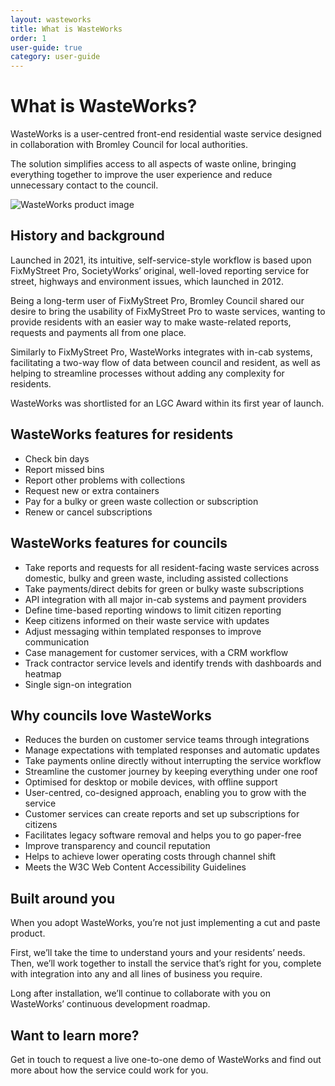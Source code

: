 ```yaml
---
layout: wasteworks
title: What is WasteWorks
order: 1
user-guide: true
category: user-guide
---
```


# What is WasteWorks?

WasteWorks is a user-centred front-end residential waste service designed in collaboration with Bromley Council for local authorities.

The solution simplifies access to all aspects of waste online, bringing everything together to improve the user experience and reduce unnecessary contact to the council.

<img alt="WasteWorks product image" src="/assets/img/ww-user-guide/WasteWorks-product-graphic.png" class="admin-screenshot" />

## History and background

Launched in 2021, its intuitive, self-service-style workflow is based upon FixMyStreet Pro, SocietyWorks’ original, well-loved reporting service for street, highways and environment issues, which launched in 2012.

Being a long-term user of FixMyStreet Pro, Bromley Council shared our desire to bring the usability of FixMyStreet Pro to waste services, wanting to provide residents with an easier way to make waste-related reports, requests and payments all from one place.

Similarly to FixMyStreet Pro, WasteWorks integrates with in-cab systems, facilitating a two-way flow of data between council and resident, as well as helping to streamline processes without adding any complexity for residents.

WasteWorks was shortlisted for an LGC Award within its first year of launch.

## WasteWorks features for residents

- Check bin days
- Report missed bins
- Report other problems with collections
- Request new or extra containers
- Pay for a bulky or green waste collection or subscription
- Renew or cancel subscriptions

## WasteWorks features for councils

- Take reports and requests for all resident-facing waste services across domestic, bulky and green waste, including assisted collections
- Take payments/direct debits for green or bulky waste subscriptions
- API integration with all major in-cab systems and payment providers
- Define time-based reporting windows to limit citizen reporting
- Keep citizens informed on their waste service with updates
- Adjust messaging within templated responses to improve communication
- Case management for customer services, with a CRM workflow
- Track contractor service levels and identify trends with dashboards and heatmap
- Single sign-on integration

## Why councils love WasteWorks

- Reduces the burden on customer service teams through integrations
- Manage expectations with templated responses and automatic updates
- Take payments online directly without interrupting the service workflow
- Streamline the customer journey by keeping everything under one roof
- Optimised for desktop or mobile devices, with offline support
- User-centred, co-designed approach, enabling you to grow with the service
- Customer services can create reports and set up subscriptions for citizens
- Facilitates legacy software removal and helps you to go paper-free
- Improve transparency and council reputation
- Helps to achieve lower operating costs through channel shift
- Meets the W3C Web Content Accessibility Guidelines

## Built around you

When you adopt WasteWorks, you’re not just implementing a cut and paste product.

First, we’ll take the time to understand yours and your residents’ needs. Then, we’ll work together to install the service that’s right for you, complete with integration into any and all lines of business you require.

Long after installation, we’ll continue to collaborate with you on WasteWorks’ continuous development roadmap.

## Want to learn more?

Get in touch to request a live one-to-one demo of WasteWorks and find out more about how the service could work for you.

